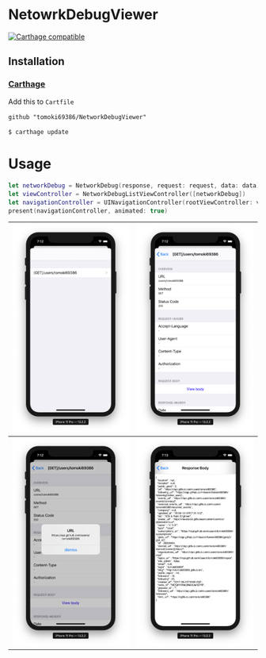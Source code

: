 # NetowrkDebugViewer

[![Carthage compatible](https://img.shields.io/badge/Carthage-compatible-4BC51D.svg?style=flat)](https://github.com/Carthage/Carthage)

## Installation


### [Carthage](https://github.com/Carthage/Carthage)

Add this to `Cartfile`

```
github "tomoki69386/NetworkDebugViewer"
```

```bash
$ carthage update
```



# Usage

```swift
let networkDebug = NetworkDebug(response, request: request, data: data)
let viewController = NetworkDebugListViewController([networkDebug])
let navigationController = UINavigationController(rootViewController: viewController)
present(navigationController, animated: true)
```

| <img src='./Assets/image1.png' width='320'/> | <img src='./Assets/image2.png' width='320'/> |
| :------------------------------------------: | :------------------------------------------: |
| <img src='./Assets/image3.png' width='320'/> | <img src='./Assets/image4.png' width='320'/> |